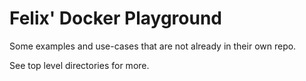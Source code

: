# Felix' Docker Playground
Some examples and use-cases that are not already in their own repo.

See top level directories for more.
